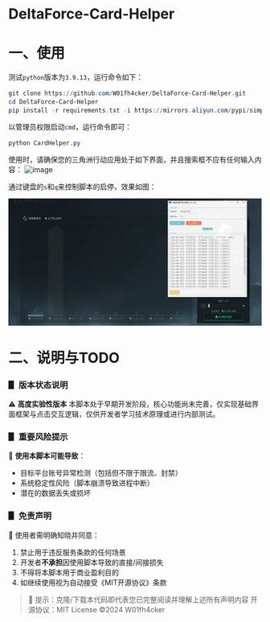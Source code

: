 # DeltaForce-Card-Helper

# 一、使用

测试`python`版本为`3.9.13`，运行命令如下：

```powershell
git clone https://github.com/W01fh4cker/DeltaForce-Card-Helper.git
cd DeltaForce-Card-Helper
pip install -r requirements.txt -i https://mirrors.aliyun.com/pypi/simple
```

以管理员权限启动`cmd`，运行命令即可：

```powershell
python CardHelper.py
```
使用时，请确保您的三角洲行动应用处于如下界面，并且搜索框不应有任何输入内容：
![image](https://github.com/user-attachments/assets/69d56d40-b745-49d3-97b0-f45a8ebde2b6)

通过键盘的`s`和`q`来控制脚本的启停，效果如图：

![](https://github.com/W01fh4cker/picx-images-hosting/raw/master/image-20250413031736546.7w70cudjqt.webp)

# 二、说明与TODO

### ▋ 版本状态说明

⚠️ **高度实验性版本**
 本脚本处于早期开发阶段，核心功能尚未完善，仅实现基础界面框架与点击交互逻辑，仅供开发者学习技术原理或进行内部测试。

### ▋ 重要风险提示

🚨 **使用本脚本可能导致**：

- 目标平台账号异常检测（包括但不限于限流、封禁）
- 系统稳定性风险（脚本崩溃导致进程中断）
- 潜在的数据丢失或损坏

### ▋ 免责声明

📜 使用者需明确知晓并同意：

1. 禁止用于违反服务条款的任何场景
2. 开发者**不承担**因使用脚本导致的直接/间接损失
3. 不得将本脚本用于商业盈利目的
4. 如继续使用视为自动接受《MIT开源协议》条款

> 📌 提示：克隆/下载本代码即代表您已完整阅读并理解上述所有声明内容
> 开源协议：MIT License ©2024 W01fh4cker
